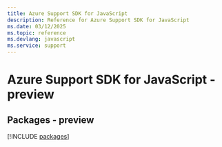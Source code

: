 ```yaml
---
title: Azure Support SDK for JavaScript
description: Reference for Azure Support SDK for JavaScript
ms.date: 03/12/2025
ms.topic: reference
ms.devlang: javascript
ms.service: support
---
```

# Azure Support SDK for JavaScript - preview
## Packages - preview
[!INCLUDE [packages](support-index.md)]